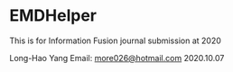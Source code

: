 # EMDHelper
This is for Information Fusion journal submission at 2020

Long-Hao Yang
Email: more026@hotmail.com
2020.10.07
